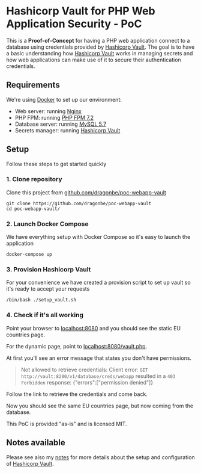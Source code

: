 # Hashicorp Vault for PHP Web Application Security - PoC

This is a **Proof-of-Concept** for having a PHP web application connect to a database using credentials provided by [Hashicorp Vault]. The goal is to have a basic understanding how [Hashicorp Vault] works in managing secrets and how web applications can make use of it to secure their authentication credentials.

## Requirements

We're using [Docker] to set up our environment:

- Web server: running [Nginx](https://www.nginx.com/)
- PHP FPM: running [PHP FPM 7.2](https://secure.php.net/fpm)
- Database server: running [MySQL 5.7](https://www.mysql.com)
- Secrets manager: running [Hashicorp Vault]

## Setup

Follow these steps to get started quickly

### 1. Clone repository

Clone this project from [github.com/dragonbe/poc-webapp-vault](https://github.com/dragonbe/poc-webapp-vault)

```
git clone https://github.com/dragonbe/poc-webapp-vault
cd poc-webapp-vault/
```

### 2. Launch Docker Compose

We have everything setup with Docker Compose so it's easy to launch the application

```
docker-compose up
```

### 3. Provision Hashicorp Vault

For your convenience we have created a provision script to set up vault so it's ready to accept your requests

```
/bin/bash ./setup_vault.sh
```

### 4. Check if it's all working

Point your browser to [localhost:8080](http://localhost:8080/index.php) and you should see the static EU countries page.

For the dynamic page, point to [localhost:8080/vault.php](http://localhost:8080/vault.php).

At first you'll see an error message that states you don't have permissions.

> Not allowed to retrieve credentials: Client error: `GET http://vault:8200/v1/database/creds/webapp` resulted in a `403 Forbidden` response: {"errors":["permission denied"]} 

Follow the link to retrieve the credentials and come back.

Now you should see the same EU countries page, but now coming from the database.

This PoC is provided "as-is" and is licensed MIT.

## Notes available

Please see also my [notes](docs/notes.md) for more details about the setup and configuration of [Hashicorp Vault].

[Hashicorp Vault]: https://vaultproject.io
[Docker]: https://docker.com